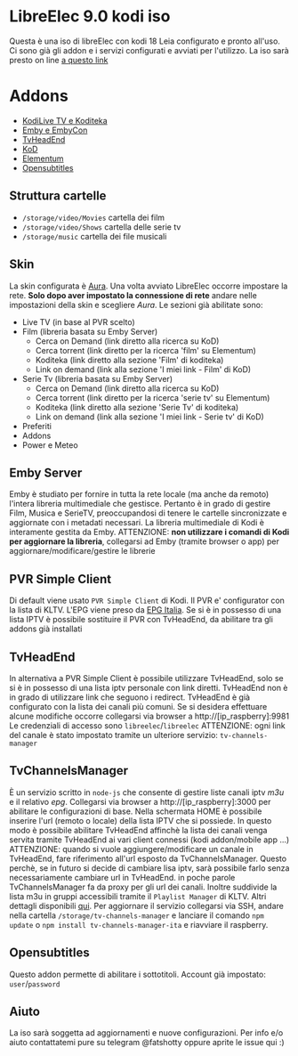 # LibreElec 9.0 kodi iso

Questa è una iso di libreElec con kodi 18 Leia configurato e pronto all'uso. Ci sono già gli addon e i servizi configurati e avviati per l'utilizzo.
La iso sarà presto on line [a questo link](about:blank)


# Addons

- [KodiLive TV e Koditeka](http://kodilive.eu)
- [Emby e EmbyCon](https://emby.media/)
- [TvHeadEnd](https://tvheadend.org/)
- [KoD](https://kodiondemand.github.io/)
- [Elementum](https://howtomediacenter.com/en/install-elementum-kodi/)
- [Opensubtitles](https://www.opensubtitles.org/it/it)

## Struttura cartelle

- `/storage/video/Movies`
cartella dei film
- `/storage/video/Shows`
cartella delle serie tv
- `/storage/music`
cartella dei file musicali

## Skin
La skin configurata è [Aura](https://kodi.tv/addon/skins/aura).
Una volta avviato LibreElec occorre impostare la rete. **Solo dopo aver impostato la connessione di rete** andare nelle impostazioni della skin e scegliere *Aura*.
Le sezioni già abilitate sono:

- Live TV (in base al PVR scelto)
- Film (libreria basata su Emby Server)
   - Cerca on Demand (link diretto alla ricerca su KoD)
   - Cerca torrent (link diretto per la ricerca 'film' su Elementum)
   - Koditeka (link diretto alla sezione 'Film' di koditeka)
   - Link on demand (link alla sezione 'I miei link - Film' di KoD)
 - Serie Tv (libreria basata su Emby Server)
    - Cerca on Demand (link diretto alla ricerca su KoD)
   - Cerca torrent (link diretto per la ricerca 'serie tv' su Elementum)
   - Koditeka (link diretto alla sezione 'Serie Tv' di koditeka)
   - Link on demand (link alla sezione 'I miei link - Serie tv' di KoD)
 - Preferiti
 - Addons
 - Power e Meteo


## Emby Server
Emby è studiato per fornire in tutta la rete locale (ma anche da remoto) l'intera libreria multimediale che gestisce. Pertanto è in grado di gestire Film, Musica e SerieTV, preoccupandosi di tenere le cartelle sincronizzate e aggiornate con i metadati necessari.
La libreria multimediale di Kodi è interamente gestita da Emby.
ATTENZIONE: **non utilizzare i comandi di Kodi per aggiornare la libreria**, collegarsi ad Emby (tramite browser o app) per aggiornare/modificare/gestire le librerie


## PVR Simple Client
Di default viene usato `PVR Simple Client` di Kodi. Il PVR e' configurator con la lista di KLTV. L'EPG viene preso da [EPG Italia](http://epgitalia.it).
Se si è in possesso di una lista IPTV è possibile sostituire il PVR con TvHeadEnd, da abilitare tra gli addons già installati


## TvHeadEnd
In alternativa a PVR Simple Client è possibile utilizzare TvHeadEnd, solo se si è in possesso di una lista iptv personale con link diretti. TvHeadEnd non è in grado di utilizzare link che seguono i redirect.
TvHeadEnd è già configurato con la lista dei canali più comuni. Se si desidera effettuare alcune modifiche occorre collegarsi via browser a http://[ip_raspberry]:9981
Le credenziali di accesso sono `libreelec`/`libreelec`
ATTENZIONE: ogni link del canale è stato impostato tramite un ulteriore servizio: `tv-channels-manager`


## TvChannelsManager
È un servizio scritto in `node-js` che consente di gestire liste canali iptv _m3u_ e il relativo _epg_.
Collegarsi via browser a http://[ip_raspberry]:3000 per abilitare le configurazioni di base.
Nella schermata HOME è possibile inserire l'url (remoto o locale) della lista IPTV che si possiede. In questo modo è possibile abilitare TvHeadEnd affinchè la lista dei canali venga servita tramite TvHeadEnd ai vari client connessi (kodi addon/mobile app ...)
ATTENZIONE: quando si vuole aggiungere/modificare un canale in TvHeadEnd, fare riferimento all'url esposto da TvChannelsManager. Questo perchè, se in futuro si decide di cambiare lisa iptv, sarà possibile farlo senza necessariamente cambiare url in TvHeadEnd.
in poche parole TvChannelsManager fa da proxy per gli url dei canali.
Inoltre suddivide la lista m3u in gruppi accessibili tramite il `Playlist Manager` di KLTV.
Altri dettagli disponibili [qui](https://www.npmjs.com/package/tv-channels-manager-ita).
Per aggiornare il servizio collegarsi via SSH, andare nella cartella `/storage/tv-channels-manager` e lanciare il comando `npm update` o `npm install tv-channels-manager-ita` e riavviare il raspberry.

## Opensubtitles
Questo addon permette di abilitare i sottotitoli. Account già impostato: `user`/`password`



## Aiuto
La iso sarà soggetta ad aggiornamenti e nuove configurazioni.
Per info e/o aiuto contattatemi pure su telegram @fatshotty oppure aprite le issue qui :)
